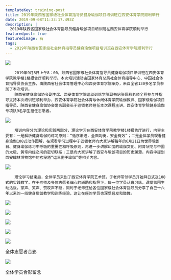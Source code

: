 ```yaml
---
templateKey: training-post
title: 2019年陕西省国家级社会体育指导员健身瑜伽项目培训班在西安体育学院顺利举行
date: 2019-09-08T11:33:17.493Z
description: |
  2019年陕西省国家级社会体育指导员健身瑜伽项目培训班在西安体育学院顺利举行
featuredpost: true
featuredimage: 有
tags:
  - 2019年陕西省国家级社会体育指导员健身瑜伽项目培训班在西安体育学院顺利举行
---
```


![](https://demotry.oss-cn-beijing.aliyuncs.com/2019%E5%B9%B4%E9%99%95%E8%A5%BF%E7%9C%81%E5%9B%BD%E5%AE%B6%E7%BA%A7%E7%A4%BE%E4%BC%9A%E4%BD%93%E8%82%B2%E6%8C%87%E5%AF%BC%E5%91%98%E5%81%A5%E8%BA%AB%E7%91%9C%E4%BC%BD%E9%A1%B9%E7%9B%AE%E5%9F%B9%E8%AE%AD%E7%8F%AD%E5%9C%A8%E8%A5%BF%E5%AE%89%E4%BD%93%E8%82%B2%E5%AD%A6%E9%99%A2%E9%A1%BA%E5%88%A9%E4%B8%BE%E8%A1%8C/1.jpg)

        2019年9月8日上午8：00，陕西省国家级社会体育指导员健身瑜伽项目培训班在西安体育学院教学楼1楼报告厅顺利举行。本次培训活动由国家体育总局社会体育指导中心、中国社会体育指导员协会主办，由陕西省社会体育管理中心和西安体育学院承办，来自全省130多名学员参加了本次培训。
        陕西省健身瑜伽协会副主席、西安体育学院运动训练学院副书记张佩莉老师全程参与并指导支持本次培训班顺利举办，西安体育学院社会体育与休闲体育学院瑜伽教师、国家级瑜伽项目指导员、陕西省健身瑜伽协会常务副会长于巴锁老师担任本次课程主讲，西安体育学院健身瑜伽专项队9名学生担任志愿者。

![](https://demotry.oss-cn-beijing.aliyuncs.com/2019%E5%B9%B4%E9%99%95%E8%A5%BF%E7%9C%81%E5%9B%BD%E5%AE%B6%E7%BA%A7%E7%A4%BE%E4%BC%9A%E4%BD%93%E8%82%B2%E6%8C%87%E5%AF%BC%E5%91%98%E5%81%A5%E8%BA%AB%E7%91%9C%E4%BC%BD%E9%A1%B9%E7%9B%AE%E5%9F%B9%E8%AE%AD%E7%8F%AD%E5%9C%A8%E8%A5%BF%E5%AE%89%E4%BD%93%E8%82%B2%E5%AD%A6%E9%99%A2%E9%A1%BA%E5%88%A9%E4%B8%BE%E8%A1%8C/2.jpg)

        培训内容分为理论和实践两部分，理论学习在西安体育学院教学楼1楼报告厅进行，内容主要有：一是解析健身瑜伽的练习原则：“循序渐进，全面均衡，安全有效”；二是全体学员观看健身瑜伽108式动作图解，在观看学习过程中于巴锁老师向大家讲解每年的6月21日为世界瑜伽日、健身瑜伽练习中呼吸的重要性和呼吸原则，再进一步讲解印度的瑜伽文化、阿育吠咜与中国的太极、黄帝内经之间的密切联系；三是向大家讲解了西安与瑜伽项目的历史渊源，内容中提到西安碑林博物馆中的玄秘塔“运三密于瑜伽”等相关内容。

![](https://demotry.oss-cn-beijing.aliyuncs.com/2019%E5%B9%B4%E9%99%95%E8%A5%BF%E7%9C%81%E5%9B%BD%E5%AE%B6%E7%BA%A7%E7%A4%BE%E4%BC%9A%E4%BD%93%E8%82%B2%E6%8C%87%E5%AF%BC%E5%91%98%E5%81%A5%E8%BA%AB%E7%91%9C%E4%BC%BD%E9%A1%B9%E7%9B%AE%E5%9F%B9%E8%AE%AD%E7%8F%AD%E5%9C%A8%E8%A5%BF%E5%AE%89%E4%BD%93%E8%82%B2%E5%AD%A6%E9%99%A2%E9%A1%BA%E5%88%A9%E4%B8%BE%E8%A1%8C/3.jpg)

        理论学习结束后，全体学员来到了西安体育学院艺术馆，于老师带领学员开始拜日式及108式的实践教学，在于老师及多位志愿者细心的辅助和指导下，每一位学员认真习练，课堂氛围生动活泼，掌声、笑声、赞叹声不断，同时于老师还给各位国家级社会体育指导员分享了自己十六年以来的一线健身瑜伽教学和训练经验，这让在座的学员也深受启发和鼓舞。

![](https://demotry.oss-cn-beijing.aliyuncs.com/2019%E5%B9%B4%E9%99%95%E8%A5%BF%E7%9C%81%E5%9B%BD%E5%AE%B6%E7%BA%A7%E7%A4%BE%E4%BC%9A%E4%BD%93%E8%82%B2%E6%8C%87%E5%AF%BC%E5%91%98%E5%81%A5%E8%BA%AB%E7%91%9C%E4%BC%BD%E9%A1%B9%E7%9B%AE%E5%9F%B9%E8%AE%AD%E7%8F%AD%E5%9C%A8%E8%A5%BF%E5%AE%89%E4%BD%93%E8%82%B2%E5%AD%A6%E9%99%A2%E9%A1%BA%E5%88%A9%E4%B8%BE%E8%A1%8C/4.jpg)

![](https://demotry.oss-cn-beijing.aliyuncs.com/2019%E5%B9%B4%E9%99%95%E8%A5%BF%E7%9C%81%E5%9B%BD%E5%AE%B6%E7%BA%A7%E7%A4%BE%E4%BC%9A%E4%BD%93%E8%82%B2%E6%8C%87%E5%AF%BC%E5%91%98%E5%81%A5%E8%BA%AB%E7%91%9C%E4%BC%BD%E9%A1%B9%E7%9B%AE%E5%9F%B9%E8%AE%AD%E7%8F%AD%E5%9C%A8%E8%A5%BF%E5%AE%89%E4%BD%93%E8%82%B2%E5%AD%A6%E9%99%A2%E9%A1%BA%E5%88%A9%E4%B8%BE%E8%A1%8C/5.jpg)

![](https://demotry.oss-cn-beijing.aliyuncs.com/2019%E5%B9%B4%E9%99%95%E8%A5%BF%E7%9C%81%E5%9B%BD%E5%AE%B6%E7%BA%A7%E7%A4%BE%E4%BC%9A%E4%BD%93%E8%82%B2%E6%8C%87%E5%AF%BC%E5%91%98%E5%81%A5%E8%BA%AB%E7%91%9C%E4%BC%BD%E9%A1%B9%E7%9B%AE%E5%9F%B9%E8%AE%AD%E7%8F%AD%E5%9C%A8%E8%A5%BF%E5%AE%89%E4%BD%93%E8%82%B2%E5%AD%A6%E9%99%A2%E9%A1%BA%E5%88%A9%E4%B8%BE%E8%A1%8C/6.jpg)

![](https://demotry.oss-cn-beijing.aliyuncs.com/2019%E5%B9%B4%E9%99%95%E8%A5%BF%E7%9C%81%E5%9B%BD%E5%AE%B6%E7%BA%A7%E7%A4%BE%E4%BC%9A%E4%BD%93%E8%82%B2%E6%8C%87%E5%AF%BC%E5%91%98%E5%81%A5%E8%BA%AB%E7%91%9C%E4%BC%BD%E9%A1%B9%E7%9B%AE%E5%9F%B9%E8%AE%AD%E7%8F%AD%E5%9C%A8%E8%A5%BF%E5%AE%89%E4%BD%93%E8%82%B2%E5%AD%A6%E9%99%A2%E9%A1%BA%E5%88%A9%E4%B8%BE%E8%A1%8C/7.jpg)

![](https://demotry.oss-cn-beijing.aliyuncs.com/2019%E5%B9%B4%E9%99%95%E8%A5%BF%E7%9C%81%E5%9B%BD%E5%AE%B6%E7%BA%A7%E7%A4%BE%E4%BC%9A%E4%BD%93%E8%82%B2%E6%8C%87%E5%AF%BC%E5%91%98%E5%81%A5%E8%BA%AB%E7%91%9C%E4%BC%BD%E9%A1%B9%E7%9B%AE%E5%9F%B9%E8%AE%AD%E7%8F%AD%E5%9C%A8%E8%A5%BF%E5%AE%89%E4%BD%93%E8%82%B2%E5%AD%A6%E9%99%A2%E9%A1%BA%E5%88%A9%E4%B8%BE%E8%A1%8C/8.jpg)

全体志愿者合影

![](https://demotry.oss-cn-beijing.aliyuncs.com/2019%E5%B9%B4%E9%99%95%E8%A5%BF%E7%9C%81%E5%9B%BD%E5%AE%B6%E7%BA%A7%E7%A4%BE%E4%BC%9A%E4%BD%93%E8%82%B2%E6%8C%87%E5%AF%BC%E5%91%98%E5%81%A5%E8%BA%AB%E7%91%9C%E4%BC%BD%E9%A1%B9%E7%9B%AE%E5%9F%B9%E8%AE%AD%E7%8F%AD%E5%9C%A8%E8%A5%BF%E5%AE%89%E4%BD%93%E8%82%B2%E5%AD%A6%E9%99%A2%E9%A1%BA%E5%88%A9%E4%B8%BE%E8%A1%8C/9.jpg)

全体学员合影留念
